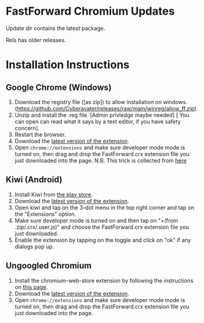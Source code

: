 # FastForward Chromium Updates

Update dir contains the latest package.

Rels has older releases.


# Installation Instructions


## Google Chrome (Windows)
1) Download the registry file ([as zip]) to allow installation on windows. (https://github.com/Cyberavater/releases/raw/main/winreg/allow_ff.zip).
2) Unzip and install the .reg file. \[Admin privledge maybe needed] \[ You can open can read what it says by a text editor, if you have safety concern].
3) Restart the browser.
4) Download the [latest version of the extension](https://github.com/FastForwardTeam/releases/raw/main/update/FastForward.crx).
5) Open `chrome://extensions` and make sure developer mode mode is turned on, then drag and drop the FastForward.crx extension file you just downloaded into the page.
N.B. This trick is collected from [here](https://stackoverflow.com/a/48990515/13519865)


## Kiwi (Android)
1) Install Kiwi from [the play store](https://play.google.com/store/apps/details?id=com.kiwibrowser.browser).
2) Download the [latest version of the extension](https://github.com/FastForwardTeam/releases/raw/main/update/FastForward.crx).
3) Open kiwi and tap on the 3-dot menu in the top right corner and tap on the "Extensions" option.
4) Make sure developer mode is turned on and then tap on "+(from .zip/.crx/.user.js)" and choose the FastForward.crx extension file you just downloaded.
5) Enable the extension by tapping on the toggle and click on "ok" if any dialogs pop up.


## Ungoogled Chromium
1) Install the chromium-web-store extension by following the instructions on [this page](https://github.com/NeverDecaf/chromium-web-store#installation).
2) Download the [latest version of the extension](https://github.com/FastForwardTeam/releases/raw/main/update/FastForward.crx).
3) Open `chrome://extensions` and make sure developer mode mode is turned on, then drag and drop the FastForward.crx extension file you just downloaded into the page.
